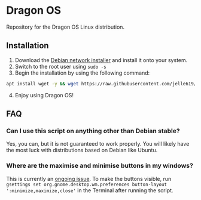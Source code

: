 # Dragon OS
Repository for the Dragon OS Linux distribution.

## Installation
1. Download the [Debian network installer](https://www.debian.org/distrib/netinst) and install it onto your system.
2. Switch to the root user using ``sudo -s``
3. Begin the installation by using the following command:
```bash
apt install wget -y && wget https://raw.githubusercontent.com/jelle619/dragonos/master/install.sh -O /tmp/install.sh && bash /tmp/install.sh
```
4. Enjoy using Dragon OS!

## FAQ
### Can I use this script on anything other than Debian stable?
Yes, you can, but it is not guaranteed to work properly. You will likely have the most luck with distributions based on Debian like Ubuntu.

### Where are the maximise and minimise buttons in my windows?
This is currently an [ongoing issue](https://github.com/dragonprojects/dragonos/issues/4). To make the buttons visible, run ``gsettings set org.gnome.desktop.wm.preferences button-layout ':minimize,maximize,close'`` in the Terminal after running the script.
